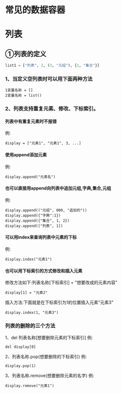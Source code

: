 # 常见的数据容器
# 列表
## ①列表的定义

```py
list1 = ["列表", 2, (3, "元组"), {1, "集合"}]
```
### 1、当定义空列表时可以用下面两种方法
```pycon
1变量名称 = []
2变量名称 = list()
```
### 2、列表支持重复元素、修改、下标索引。
#### 列表中有重复元素时不报错
例:
```pycon
display = ["元素1", "元素1", 3, ...]
```
#### 使用append添加元素
例:
```pycon
display.append("元素名")
```
#### 也可以直接用append向列表中追加元组,字典,集合,元组
例:
```pycon
display.append(("元组", 000, "追加的"))
display.append({"字典":1})
display.append({"集合", 1, 2})
display.append(["列表", 1])
```
#### 可以用index来查询列表中元素的下标
例:
```pycon
display.index("元素1")
```
#### 也可以用下标索引的方式修改和插入元素
修改方法如下:列表名称[下标索引] = "想要改成的元素内容"
```pycon
display[1] = "元素2"
```
插入方法:下面就是在下标索引为1的位置插入元素"元素3"
```pycon
display.index(1, "元素3")
```
### 列表的删除的三个方法
1、del 列表名称[想要删除元素的下标索引]
例:
```pycon
del display[0]
```
2、列表名称.pop(想要删除的下标索引)
例:
```pycon
display.pop(1)
```
3、列表名称.remove(想要删除元素的名字)
例:
```pycon
display.remove("元素1")
```